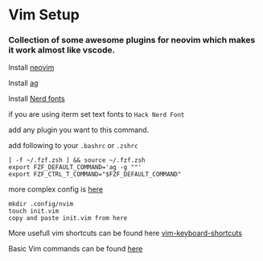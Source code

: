# Vim Setup

### Collection of some awesome plugins for neovim which makes it work almost like vscode.

Install [neovim](https://github.com/neovim/neovim/wiki/Installing-Neovim)

Install [ag](https://github.com/BurntSushi/ripgrep)

Install [Nerd fonts](https://github.com/ryanoasis/nerd-fonts)

if you are using iterm set text fonts to `Hack Nerd Font`

add any plugin you want to this command.

add following to your `.bashrc` or `.zshrc`


```
[ -f ~/.fzf.zsh ] && source ~/.fzf.zsh
export FZF_DEFAULT_COMMAND='ag -g ""'
export FZF_CTRL_T_COMMAND="$FZF_DEFAULT_COMMAND"  
```
more complex config is [here](https://github.com/hannadrehman/configs/blob/8adfb810afd533e8eba0e8737a7c72150a508182/zshell/.zshrc#L20)

```
mkdir .config/nvim
touch init.vim
copy and paste init.vim from here
```


More usefull vim shortcuts can be found here [vim-keyboard-shortcuts](http://keyxl.com/aaa8263/290/vim-keyboard-shortcuts)

Basic Vim commands can be found [here](https://github.com/hannadrehman/Vim-like-VSCode/blob/master/vim-commands.md)
